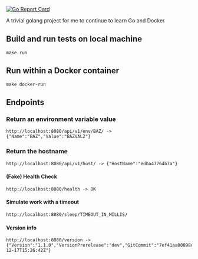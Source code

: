 [![Go Report Card](http://goreportcard.com/badge/spohnan/ws-test-01)](http://goreportcard.com/report/spohnan/ws-test-01)

A trivial golang project for me to continue to learn Go and Docker

Build and run tests on local machine
------------------------------------
```
make run
```

Run within a Docker container
-----------------------------
```
make docker-run
```

Endpoints
---------

### Return an environment variable value
```
http://localhost:8080/api/v1/env/BAZ/ -> {"Name":"BAZ","Value":"BAZVAL2"}
```

### Return the hostname
```
http://localhost:8080/api/v1/host/ -> {"HostName":"edba47764b7a"}
```

#### (Fake) Health Check
```
http://localhost:8080/health -> OK
```

#### Simulate work with a timeout
```
http://localhost:8080/sleep/TIMEOUT_IN_MILLIS/
```

#### Version info
```
http://localhost:8080/version -> {"Version":"1.1.0","VersionPrerelease":"dev","GitCommit":"7ef41aa00898d46e9e063a8389ed972b90d02a2d+CHANGES","BuildDate":"2015-12-17T15:26:42Z"}
```

